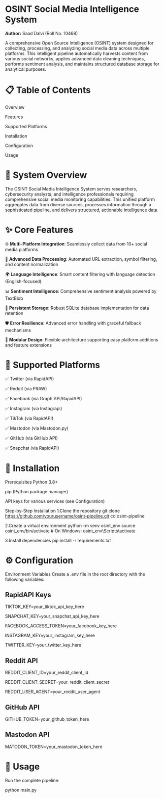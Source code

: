 # **OSINT Social Media Intelligence System**

**Author:** Saad Dalvi (Roll No: 10468)

A comprehensive Open Source Intelligence (OSINT) system designed for collecting, processing, and analyzing social media data across multiple platforms. This intelligent pipeline automatically harvests content from various social networks, applies advanced data cleaning techniques, performs sentiment analysis, and maintains structured database storage for analytical purposes.


# **📋 Table of Contents**

Overview

Features

Supported Platforms

Installation

Configuration

Usage


# **🌟 System Overview**

The OSINT Social Media Intelligence System serves researchers, cybersecurity analysts, and intelligence professionals requiring comprehensive social media monitoring capabilities. This unified platform aggregates data from diverse sources, processes information through a sophisticated pipeline, and delivers structured, actionable intelligence data.


# **✨ Core Features**

🌐 **Multi-Platform Integration**: Seamlessly collect data from 10+ social media platforms

🧹 **Advanced Data Processing**: Automated URL extraction, symbol filtering, and content normalization

🌍 **Language Intelligence**: Smart content filtering with language detection (English-focused)

📊 **Sentiment Intelligence**: Comprehensive sentiment analysis powered by TextBlob

💾 **Persistent Storage**: Robust SQLite database implementation for data retention

🛡️ **Error Resilience**: Advanced error handling with graceful fallback mechanisms

🔧 **Modular Design**: Flexible architecture supporting easy platform additions and feature extensions


# **📱 Supported Platforms**

✅ Twitter (via RapidAPI)

✅ Reddit (via PRAW)

✅ Facebook (via Graph API/RapidAPI)

✅ Instagram (via Instagrapi)

✅ TikTok (via RapidAPI)

✅ Mastodon (via Mastodon.py)

✅ GitHub (via GitHub API)

✅ Snapchat (via RapidAPI)


# **🔧 Installation**

Prerequisites
Python 3.8+

pip (Python package manager)

API keys for various services (see Configuration)

Step-by-Step Installation
1.Clone the repository
git clone https://github.com/yourusername/osint-pipeline.git
cd osint-pipeline

2.Create a virtual environment
python -m venv osint_env
source osint_env/bin/activate  # On Windows: osint_env\Scripts\activate

3.Install dependencies
pip install -r requirements.txt


# **⚙️ Configuration**
Environment Variables
Create a .env file in the root directory with the following variables:

## **RapidAPI Keys**

TIKTOK_KEY=your_tiktok_api_key_here

SNAPCHAT_KEY=your_snapchat_api_key_here

FACEBOOK_ACCESS_TOKEN=your_facebook_key_here

INSTAGRAM_KEY=your_instagram_key_here

TWITTER_KEY=your_twitter_key_here

## **Reddit API**

REDDIT_CLIENT_ID=your_reddit_client_id

REDDIT_CLIENT_SECRET=your_reddit_client_secret

REDDIT_USER_AGENT=your_reddit_user_agent

## **GitHub API**

GITHUB_TOKEN=your_github_token_here

## **Mastodon API**

MATODON_TOKEN=your_mastodon_token_here


# **🚀 Usage**

Run the complete pipeline:

python main.py
